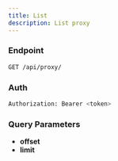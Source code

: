 ```yaml
---
title: List
description: List proxy
---
```


### Endpoint

```bash
GET /api/proxy/
```

### Auth

```bash
Authorization: Bearer <token>
```

### Query Parameters

- **offset**
- **limit**

